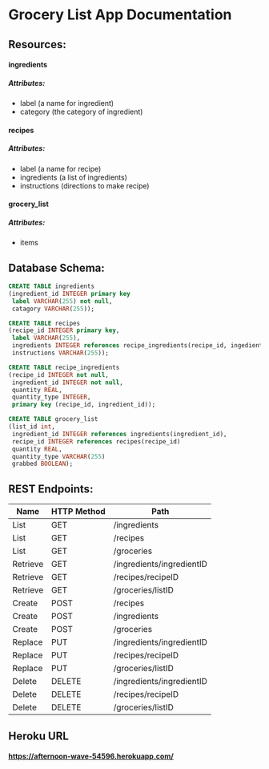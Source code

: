# Grocery List App Documentation

## Resources:

#### ingredients
##### Attributes:
* label (a name for ingredient)
* category (the category of ingredient)

#### recipes
##### Attributes:
* label (a name for recipe)
* ingredients (a list of ingredients)
* instructions (directions to make recipe)

#### grocery_list
##### Attributes:
* items

## Database Schema:
```SQL
CREATE TABLE ingredients
(ingredient_id INTEGER primary key
 label VARCHAR(255) not null,
 catagory VARCHAR(255));

CREATE TABLE recipes
(recipe_id INTEGER primary key,
 label VARCHAR(255),
 ingredients INTEGER references recipe_ingredients(recipe_id, ingedient_id),
 instructions VARCHAR(255));

CREATE TABLE recipe_ingredients
(recipe_id INTEGER not null,
 ingredient_id INTEGER not null,
 quantity REAL,
 quantity_type INTEGER,
 primary key (recipe_id, ingredient_id));

CREATE TABLE grocery_list
(list_id int,
 ingredient_id INTEGER references ingredients(ingredient_id),
 recipe_id INTEGER references recipes(recipe_id)
 quantity REAL,
 quantity_type VARCHAR(255)
 grabbed BOOLEAN);
```

## REST Endpoints:
Name | HTTP Method | Path
------------ | ------------- | -------------
List | GET | /ingredients
List | GET | /recipes
List | GET | /groceries
Retrieve | GET | /ingredients/ingredientID
Retrieve | GET | /recipes/recipeID
Retrieve | GET | /groceries/listID
Create | POST | /recipes
Create | POST | /ingredients
Create | POST | /groceries
Replace | PUT | /ingredients/ingredientID
Replace | PUT | /recipes/recipeID
Replace | PUT | /groceries/listID
Delete | DELETE | /ingredients/ingredientID
Delete | DELETE | /recipes/recipeID
Delete | DELETE | /groceries/listID

## Heroku URL
#### https://afternoon-wave-54596.herokuapp.com/
